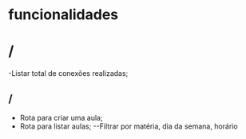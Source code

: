 # funcionalidades

# /
-Listar total de conexões realizadas;

## /
- Rota para criar uma aula;
- Rota para listar aulas;
  --Filtrar por matéria, dia da semana, horário
  
